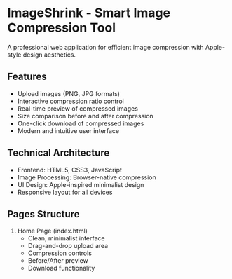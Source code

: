 # ImageShrink - Smart Image Compression Tool

A professional web application for efficient image compression with Apple-style design aesthetics.

## Features
- Upload images (PNG, JPG formats)
- Interactive compression ratio control
- Real-time preview of compressed images
- Size comparison before and after compression
- One-click download of compressed images
- Modern and intuitive user interface

## Technical Architecture
- Frontend: HTML5, CSS3, JavaScript
- Image Processing: Browser-native compression
- UI Design: Apple-inspired minimalist design
- Responsive layout for all devices

## Pages Structure
1. Home Page (index.html)
   - Clean, minimalist interface
   - Drag-and-drop upload area
   - Compression controls
   - Before/After preview
   - Download functionality 